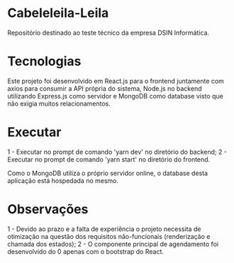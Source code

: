 # Cabeleleila-Leila
Repositório destinado ao teste técnico da empresa DSIN Informática.

# Tecnologias

Este projeto foi desenvolvido em React.js para o frontend juntamente com axios para consumir a API própria do sistema,
Node.js no backend utilizando Express.js como servidor e MongoDB como database visto que não exigia muitos relacionamentos.

# Executar

1 - Executar no prompt de comando 'yarn dev' no diretório do backend;
2 - Executar no prompt de comando 'yarn start' no diretório do frontend.

Como o MongoDB utiliza o próprio servidor online, o database desta aplicação está hospedada no mesmo.

# Observações

1 - Devido ao prazo e a falta de experiência o projeto necessita de otimização na questão dos requisitos não-funcionais (renderização e chamada dos estados);
2 - O componente principal de agendamento foi desenvolvido do 0 apenas com o bootstrap do React.


